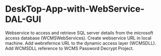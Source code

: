 # DeskTop-App-with-WebService-DAL-GUI
Webservice to access and retrieve SQL server details from the microsoft access database (WCMSWebServices). Create webservice URL in local machine.  Add webrefernce URL to the dynamic access layer (WCMSDLL).  Add WCMSDLL reference to WCMS Password Decrypt Project.
